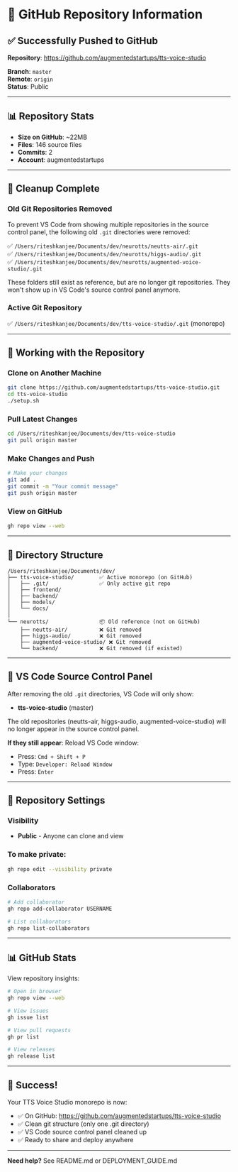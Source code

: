 # 🚀 GitHub Repository Information

## ✅ Successfully Pushed to GitHub

**Repository**: https://github.com/augmentedstartups/tts-voice-studio

**Branch**: `master`  
**Remote**: `origin`  
**Status**: Public

---

## 📊 Repository Stats

- **Size on GitHub**: ~22MB
- **Files**: 146 source files
- **Commits**: 2
- **Account**: augmentedstartups

---

## 🧹 Cleanup Complete

### Old Git Repositories Removed
To prevent VS Code from showing multiple repositories in the source control panel, the following old `.git` directories were removed:

✅ `/Users/riteshkanjee/Documents/dev/neurotts/neutts-air/.git`  
✅ `/Users/riteshkanjee/Documents/dev/neurotts/higgs-audio/.git`  
✅ `/Users/riteshkanjee/Documents/dev/neurotts/augmented-voice-studio/.git`

These folders still exist as reference, but are no longer git repositories. They won't show up in VS Code's source control panel anymore.

### Active Git Repository
✅ `/Users/riteshkanjee/Documents/dev/tts-voice-studio/.git` (monorepo)

---

## 🔄 Working with the Repository

### Clone on Another Machine
```bash
git clone https://github.com/augmentedstartups/tts-voice-studio.git
cd tts-voice-studio
./setup.sh
```

### Pull Latest Changes
```bash
cd /Users/riteshkanjee/Documents/dev/tts-voice-studio
git pull origin master
```

### Make Changes and Push
```bash
# Make your changes
git add .
git commit -m "Your commit message"
git push origin master
```

### View on GitHub
```bash
gh repo view --web
```

---

## 📁 Directory Structure

```
/Users/riteshkanjee/Documents/dev/
├── tts-voice-studio/        ✅ Active monorepo (on GitHub)
│   ├── .git/                ✅ Only active git repo
│   ├── frontend/
│   ├── backend/
│   ├── models/
│   └── docs/
│
└── neurotts/                📦 Old reference (not on GitHub)
    ├── neutts-air/          ❌ Git removed
    ├── higgs-audio/         ❌ Git removed
    ├── augmented-voice-studio/ ❌ Git removed
    └── backend/             ❌ Git removed (if existed)
```

---

## 🎯 VS Code Source Control Panel

After removing the old `.git` directories, VS Code will only show:
- **tts-voice-studio** (master)

The old repositories (neutts-air, higgs-audio, augmented-voice-studio) will no longer appear in the source control panel.

**If they still appear**: Reload VS Code window:
- Press: `Cmd + Shift + P`
- Type: `Developer: Reload Window`
- Press: `Enter`

---

## 🔐 Repository Settings

### Visibility
- **Public** - Anyone can clone and view

### To make private:
```bash
gh repo edit --visibility private
```

### Collaborators
```bash
# Add collaborator
gh repo add-collaborator USERNAME

# List collaborators
gh repo list-collaborators
```

---

## 📊 GitHub Stats

View repository insights:
```bash
# Open in browser
gh repo view --web

# View issues
gh issue list

# View pull requests
gh pr list

# View releases
gh release list
```

---

## 🎉 Success!

Your TTS Voice Studio monorepo is now:
- ✅ On GitHub: https://github.com/augmentedstartups/tts-voice-studio
- ✅ Clean git structure (only one .git directory)
- ✅ VS Code source control panel cleaned up
- ✅ Ready to share and deploy anywhere

---

**Need help?** See README.md or DEPLOYMENT_GUIDE.md

